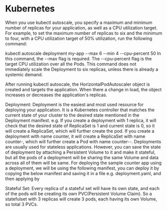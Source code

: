 # Kubernetes

When you use kubectl autoscale, you specify a maximum and minimum number of replicas for your application, as well as a CPU utilization target. For example, to set the maximum number of replicas to six and the minimum to four, with a CPU utilization target of 50% utilization, run the following command:

kubectl autoscale deployment my-app --max 6 --min 4 --cpu-percent 50
In this command, the --max flag is required. The --cpu-percent flag is the target CPU utilization over all the Pods. This command does not immediately scale the Deployment to six replicas, unless there is already a systemic demand.

After running kubectl autoscale, the HorizontalPodAutoscaler object is created and targets the application. When there a change in load, the object increases or decreases the application's replicas.

Deployment:
Deployment is the easiest and most used resource for deploying your application. It is a Kubernetes controller that matches the current state of your cluster to the desired state mentioned in the Deployment manifest. e.g. If you create a deployment with 1 replica, it will check that the desired state of ReplicaSet is 1 and current state is 0, so it will create a ReplicaSet, which will further create the pod. If you create a deployment with name counter, it will create a ReplicaSet with name counter-<replica-set-id>, which will further create a Pod with name counter-<replica-set->-<pod-id>.
Deployments are usually used for stateless applications. However, you can save the state of deployment by attaching a Persistent Volume to it and make it stateful, but all the pods of a deployment will be sharing the same Volume and data across all of them will be same.
For deploying the sample counter app using a deployment, we will be using the following manifest, you can deploy it by copying the below manifest and saving it in a file e.g. deployment.yaml, and then applying by


Stateful Set:
Every replica of a stateful set will have its own state, and each of the pods will be creating its own PVC(Persistent Volume Claim). So a statefulset with 3 replicas will create 3 pods, each having its own Volume, so total 3 PVCs.
